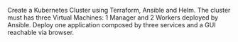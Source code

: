 Create a Kubernetes Cluster using Terraform, Ansible and Helm.
The cluster must has three Virtual Machines: 1 Manager and 2 Workers deployed by Ansible.
Deploy one application composed by three services and a GUI reachable via browser.